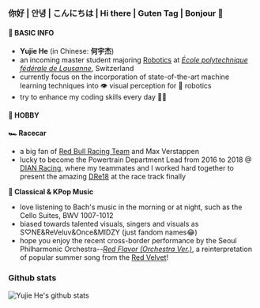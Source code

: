 ### 你好 | 안녕 | こんにちは | Hi there | Guten Tag | Bonjour 👋

#### **🔬 BASIC INFO**

- **Yujie He** (in Chinese: **何宇杰**)
- an incoming master student majoring [Robotics](https://www.epfl.ch/education/master/programs/robotics/) at [*École polytechnique fédérale de Lausanne*](https://epfl.ch/), Switzerland
- currently focus on the incorporation of state-of-the-art machine learning techniques into 👁 visual perception for 🤖 robotics
- try to enhance my coding skills every day 👨‍💻

#### 🎈 **HOBBY**

**🏎 Racecar**

- a big fan of [Red Bull Racing Team](https://twitter.com/redbullracing) and Max Verstappen 
- lucky to become the Powertrain Department Lead from 2016 to 2018 @ [DIAN Racing](https://www.instagram.com/dianracing/), where my teammates and I worked hard together to present the amazing [DRe18](https://www.youtube.com/watch?v=bWmHDvBw1qw) at the race track finally

**🎼 Classical & KPop Music**

- love listening to Bach's music in the morning or at night, such as the Cello Suites, BWV 1007-1012
- biased towards talented visuals, singers and visuals as S♡NE&ReVeluv&Once&MIDZY (just fandom names😂) 
- hope you enjoy the recent cross-border performance by the Seoul Philharmonic Orchestra--[*Red Flavor (Orchestra Ver.)*](https://youtu.be/9tpWTRCQ6Hg), a reinterpretation of popular summer song from the [Red Velvet](http://redvelvet.smtown.com/)!

### Github stats

![Yujie He's github stats](https://github-readme-stats.vercel.app/api?username=hibetterheyj&count_private=true&show_icons=true)

<!--
**hibetterheyj/hibetterheyj** is a ✨ _special_ ✨ repository because its `README.md` (this file) appears on your GitHub profile.

Here are some ideas to get you started:

- 🔭 I’m currently working on ...
- 🌱 I’m currently learning ...
- 👯 I’m looking to collaborate on ...
- 🤔 I’m looking for help with ...
- 💬 Ask me about ...
- 📫 How to reach me: ...
- 😄 Pronouns: ...
- ⚡ Fun fact: ...
-->
